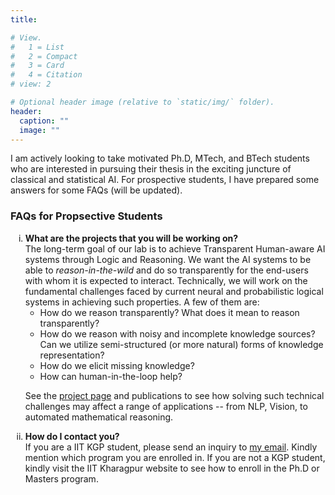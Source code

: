 ```yaml
---
title: 

# View.
#   1 = List
#   2 = Compact
#   3 = Card
#   4 = Citation
# view: 2

# Optional header image (relative to `static/img/` folder).
header:
  caption: ""
  image: ""
---
```

<!-- +++
# An example of using the custom widget to create your own homepage section.
# To create more sections, duplicate this file and edit the values below as desired.

date = "2016-04-20T00:00:00"
draft = false

title = "Teaching and Mentoring"
subtitle = ""
widget = "custom"

# Order that this section will appear in.
weight = 100

+++ -->

I am actively looking to take motivated Ph.D, MTech, and BTech students who are interested in pursuing their thesis in the exciting juncture of classical and statistical AI. For prospective students, I have prepared some answers for some FAQs (will be updated).

<h3> FAQs for Propsective Students </h3>
<!-- Some answers are tailored towards Ph.D students; but should be applicable to MTech and BTech thesis students as well. 
<br/> -->

<ol type="i">
<li> 
<span style="font-weight: bold"> What are the projects that you will be working on? </span><br/>
The long-term goal of our lab is to achieve  Transparent Human-aware AI systems through Logic and Reasoning. We want the AI systems to be able to <em>reason-in-the-wild</em> and do so transparently for the end-users with whom it is expected to interact. Technically, we will work on the fundamental challenges faced by current neural and probabilistic logical systems in achieving such properties. 
A few of them are:
<ul class="fa-ul">
<li><i class="fa-li fas fa-star fa-xs" style="color:black;"></i> How do we reason transparently? What does it mean to reason transparently? </li>
<li><i class="fa-li fas fa-star fa-xs" style="color:black;"></i> How do we reason with noisy and incomplete knowledge sources? Can we utilize semi-structured (or more natural) forms of knowledge representation?  </li>
<li><i class="fa-li fas fa-star fa-xs" style="color:black;"></i> How do we elicit missing knowledge? </li>
<li><i class="fa-li fas fa-star fa-xs" style="color:black;"></i> How can human-in-the-loop help? </li>
</ul>

See the <a href="/#projects/">project page</a> and publications to see how solving such technical challenges may affect a range of applications -- from NLP, Vision, to automated mathematical reasoning.
</li>

<!-- <li> 
<span style="font-weight: bold"> How often do you want to meet with your students? Will there be lab meetings etc.? </span><br/>
Depends on the project and student. Meetings will be more frequent near deadlines and short-term projects. 
Things will slowly evolve as we become bigger. So, if you join now, you can play a significant part in defining how the lab will take shape.
</li> -->

<!-- <li> 
<span style="font-weight: bold"> How do I know that my mindset rightly aligns with you? </span><br/>
I would love to welcome everyone whoever shows interest. However, your individual passion, self-motivation, punctuality and sense of responsibility are incredibly improtant to thrive in a competitive and collaborative research environment. So, I would expect that from all members.

Furthermore, through our work, we will attempt to make theoretically sound yet practically relevant contributions (which is easier said than done). So, if you have an appreciation for the theoretical roots of CS, and a desire to make impactful and quantifiable progress in practical applications; that makes you a perfect fit.

Last, but not the least, having fun and enjoying your tenure here is non-negotiable! :)
</li> -->

<!-- your success in the lab will depend on a few factors. There is a saying that I love -- "wherever you go, there you are". Your individual self-motivation, resilience, and passion about research is irreplacable and would be the central factors controlling the outcome of your research. Apart from passion, CS research is often highly collborative. So, punctuality, and a sense of responsibility are also essential to thrive in such an enviornment. -->
<!-- <li> 
<span style="font-weight: bold"> In general, how much freedom will I get to explore? </span><br/>
For starting PhDs, I will set you onto a path with some rough plan towards a long-term goal. As we explore and after your first few publications, you are expected be able to independently sketch your own path. This is important for Ph.D students, as Ph.D is all about the training to become an independent researcher. 

The same goes for MTech and BTech students, in a somewhat fast-tracked way. Initially, students often require certain period of training, which can be best achieved by participating in ongoing projects in the lab. Then, I will expect you to slowly pitch in your ideas and solidify the specific problem that you wish to work on. For a sponsored project however, you might be expected to work towards a high-level goal set by the sponsor and myself. But, we will always be open to exploring new ideas.
</li> -->

<li>
<span style="font-weight: bold"> How do I contact you? </span><br/>
If you are a IIT KGP student, please send an inquiry to <a href="mailto:saditya1@asu.edu">my email</a>. Kindly mention which program you are enrolled in. If you are not a KGP student, kindly visit the IIT Kharagpur website to see how to enroll in the Ph.D or Masters program. 

<!-- <br/>
Ph.D. Positions:   For details about PhD application procedure, please visit <a href="http://www.iitkgp.ac.in/phd">HERE</a>. <br/>
M.S. (by Research) Positions:   For M.S., please apply through the list of advertised institute projects <a href="http://www.iitkgp.ac.in/temporary-jobs">HERE</a>. Once you are already a project staff, you can apply for MS.  -->

</li>
